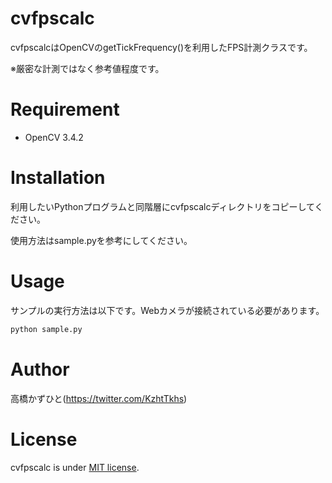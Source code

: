 # cvfpscalc
 cvfpscalcはOpenCVのgetTickFrequency()を利用したFPS計測クラスです。
 
 ※厳密な計測ではなく参考値程度です。

# Requirement
 
* OpenCV 3.4.2
 
# Installation
 
利用したいPythonプログラムと同階層にcvfpscalcディレクトリをコピーしてください。

使用方法はsample.pyを参考にしてください。
 
# Usage
 
サンプルの実行方法は以下です。Webカメラが接続されている必要があります。
 
```bash
python sample.py
```

# Author
高橋かずひと(https://twitter.com/KzhtTkhs)
 
# License 
cvfpscalc is under [MIT license](https://en.wikipedia.org/wiki/MIT_License).
